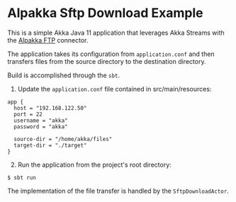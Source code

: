 # Alpakka Sftp Download Example

This is a simple Akka Java 11 application that leverages Akka Streams with the [Alpakka FTP](https://doc.akka.io/docs/alpakka/current/ftp.html) connector. 

The application takes its configuration from `application.conf` and then transfers files from the source directory to the destination directory.

Build is accomplished through the `sbt`.

1. Update the `application.conf` file contained in src/main/resources:
```
app {
  host = "192.168.122.50"
  port = 22
  username = "akka"
  password = "akka"

  source-dir = "/home/akka/files"
  target-dir = "./target"
}
```
2. Run the application from the project's root directory:
```
$ sbt run
```

The implementation of the file transfer is handled by the `SftpDownloadActor`.